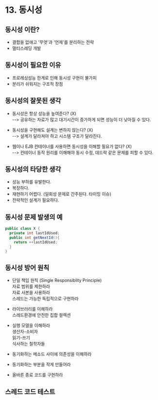 # 13. 동시성

## 동시성 이란?
- 결합을 없애고 '무엇'과 '언제'를 분리하는 전략
- 멀티스레딩 개발

## 동시성이 필요한 이유
- 프로레싱성능 한계로 인해 동시성 구현이 불가피
- 분리가 쉬워지는 구조적 장점

## 동시성의 잘못된 생각
- 동시성은 항상 성능을 높여준다? (X)
<br> --> 공유하는 자료가 많고 대기시간이 증가하게 되면 성능이 더 낮아질 수 있다.

- 동시성을 구현해도 설계는 변하지 않는다? (X)
<br> --> 설계가 달라져야 하고 시스템 구조가 달라진다.

- 웹이나 EJB 컨테이너를 사용하면 동시성을 이해할 필요가 없다? (X)
<br> --> 컨테이너 동작 원리를 이해해야 동시 수정, 데드락 같은 문제를 피할 수 있다.

## 동시성의 타당한 생각
- 성능 부하를 유발한다.
- 복장하다.
- 재현하기 어렵다. (일회성 문제로 간주된다. 타이밍 이슈)
- 전략적인 설계가 필요하다.

## 동시성 문제 발생의 예
```java
public class X {
  private int lastIdUsed;
  public int getNextId(){
    return ++lastIdUsed;
  }
}
```

## 동시성 방어 원칙
- 단일 책임 원칙 (Single Responsiblity Principle)
<br>자료 범위를 제한하라
<br>자료 사본을 사용하라
<br>스레드는 가능한 독립적으로 구현하라

- 라이브러리를 이해하라
<br>스레드환경에 안전한 집합 컬렉션

- 실행 모델을 이해하라
<br>생산자-소비자
<br>읽기-쓰기
<br>식사하는 철학자들

- 동기화하는 메소드 사이에 의존성을 이해하라

- 동기화하는 부분을 작게 만들어라

- 올바른 종료 코드를 구현하라

## 스레드 코드 테스트
